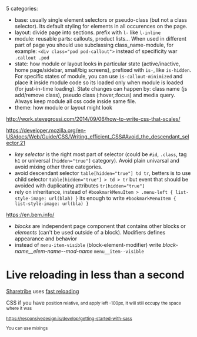 5 categories:

* base: usually single element selectors or pseudo-class (but not a class selector). Its default styling for elements in all occurences on the page.
* layout: divide page into sections. prefix with `l-` like `l-inline`
* module: reusable parts: callouts, product lists... When used in different part of page you should use subclassing class_name-module, for example: `<div class="pod pod-callout">` instead of specificity war `.callout .pod`
* state: how module or layout looks in particular state (active/inactive, home page/sidebar, small/big screens), prefixed with `is-`, like `is-hidden`. For specific states of module, you can use `is-callout-minimized` and place it inside module code so its loaded only when module is loaded (for just-in-time loading).
State changes can happen by: class name (js add/remove class), pseudo class (:hover,:focus) and media query. Always keep module all css code inside same file.
* theme: how module or layout might look


http://work.stevegrossi.com/2014/09/06/how-to-write-css-that-scales/

https://developer.mozilla.org/en-US/docs/Web/Guide/CSS/Writing_efficient_CSS#Avoid_the_descendant_selector.21

* *key selector* is the right most part of selector (could be `#id`, `.class`, tag `h1` or universal `[hidden="true"]` category). Avoid plain univarsal and avoid mixing other three categories.
* avoid descendant selector `table[hidden="true"] td tr`, betters is to use child selector `table[hidden="true"] > td > tr` but event that should be avoided with duplicating attributes `tr[hidden="true"]`
* rely on inheritance, instead of `#bookmarkMenuItem > .menu-left { list-style-image: url(blah) }` its enough to write `#bookmarkMenuItem { list-style-image: url(bla) }`


https://en.bem.info/

* *blocks* are independent page component that contains other blocks or *elements* (can't be used outside of a block). Modifiers defines appearance and behavior
* instead of `menu-item-visible` (block-element-modifier) write *block-name__elem-name--mod-name* `menu__item--visible`


# Live reloading in less than a second

[Sharetribe](https://github.com/sharetribe/sharetribe/blob/master/docs/scss-coding-guidelines.md) uses [fast reloading](https://mattbrictson.com/lightning-fast-sass-reloading-in-rails)


CSS
 if you have <small> position relative, and apply left -100px, it will still occupy the space where it was

 https://responsivedesign.is/develop/getting-started-with-sass

 You can use mixings 
